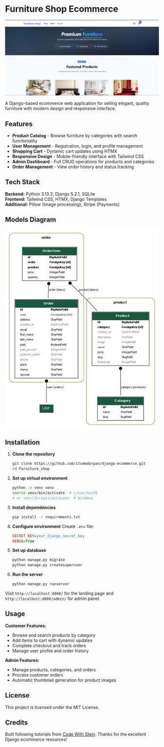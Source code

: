 # Furniture Shop Ecommerce

![Product Images](screenshots/image-2.png)

A Django-based ecommerce web application for selling elegant, quality furniture with modern design and responsive interface.

## Features

- **Product Catalog** - Browse furniture by categories with search functionality
- **User Management** - Registration, login, and profile management
- **Shopping Cart** - Dynamic cart updates using HTMX
- **Responsive Design** - Mobile-friendly interface with Tailwind CSS
- **Admin Dashboard** - Full CRUD operations for products and categories
- **Order Management** - View order history and status tracking

## Tech Stack

**Backend:** Python 3.13.2, Django 5.2.1, SQLite  
**Frontend:** Tailwind CSS, HTMX, Django Templates  
**Additional:** Pillow (Image processing), Stripe (Payments)

## Models Diagram

![Database Schema](screenshots/models-diagram.png)

## Installation

1. **Clone the repository**
   ```bash
   git clone https://github.com/itsmedarpan/django-ecommerce.git
   cd Furniture_shop
   ```

2. **Set up virtual environment**
   ```bash
   python -m venv venv
   source venv/bin/activate  # Linux/macOS
   # or venv\Scripts\activate  # Windows
   ```

3. **Install dependencies**
   ```bash
   pip install -r requirements.txt
   ```

4. **Configure environment**
   Create `.env` file:
   ```ini
   SECRET_KEY=your_django_secret_key
   DEBUG=True
   ```

5. **Set up database**
   ```bash
   python manage.py migrate
   python manage.py createsuperuser
   ```

6. **Run the server**
   ```bash
   python manage.py runserver
   ```

Visit `http://localhost:8000/` for the landing page and `http://localhost:8000/admin/` for admin panel.

## Usage

**Customer Features:**
- Browse and search products by category
- Add items to cart with dynamic updates
- Complete checkout and track orders
- Manage user profile and order history

**Admin Features:**
- Manage products, categories, and orders
- Process customer orders
- Automatic thumbnail generation for product images


## License

This project is licensed under the MIT License.

## Credits

Built following tutorials from [Code With Stein](https://www.youtube.com/@CodeWithStein). Thanks for the excellent Django ecommerce resources!
